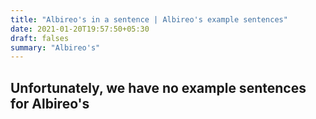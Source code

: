 ```yaml
---
title: "Albireo's in a sentence | Albireo's example sentences"
date: 2021-01-20T19:57:50+05:30
draft: falses
summary: "Albireo's"
---
```

## Unfortunately, we have no example sentences for Albireo's                 
